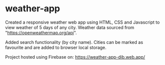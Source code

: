 # weather-app
Created a responsive weather web app using HTML, CSS and Javascript to view weather of 5 days of any city.
Weather data sourced from "https://openweathermap.org/api". 

Added search functionality (by city name). Cities can be marked as favourite and are added to browser local storage.

Project hosted using Firebase on: https://weather-app-dib.web.app/
